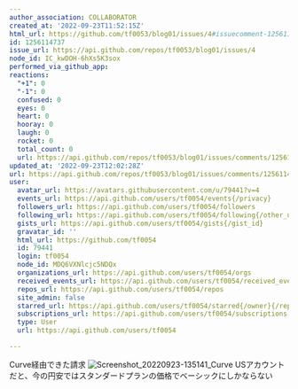 ```yaml
---
author_association: COLLABORATOR
created_at: '2022-09-23T11:52:15Z'
html_url: https://github.com/tf0053/blog01/issues/4#issuecomment-1256114737
id: 1256114737
issue_url: https://api.github.com/repos/tf0053/blog01/issues/4
node_id: IC_kwDOH-6hXs5K3sox
performed_via_github_app: 
reactions:
  "+1": 0
  "-1": 0
  confused: 0
  eyes: 0
  heart: 0
  hooray: 0
  laugh: 0
  rocket: 0
  total_count: 0
  url: https://api.github.com/repos/tf0053/blog01/issues/comments/1256114737/reactions
updated_at: '2022-09-23T12:02:28Z'
url: https://api.github.com/repos/tf0053/blog01/issues/comments/1256114737
user:
  avatar_url: https://avatars.githubusercontent.com/u/79441?v=4
  events_url: https://api.github.com/users/tf0054/events{/privacy}
  followers_url: https://api.github.com/users/tf0054/followers
  following_url: https://api.github.com/users/tf0054/following{/other_user}
  gists_url: https://api.github.com/users/tf0054/gists{/gist_id}
  gravatar_id: ''
  html_url: https://github.com/tf0054
  id: 79441
  login: tf0054
  node_id: MDQ6VXNlcjc5NDQx
  organizations_url: https://api.github.com/users/tf0054/orgs
  received_events_url: https://api.github.com/users/tf0054/received_events
  repos_url: https://api.github.com/users/tf0054/repos
  site_admin: false
  starred_url: https://api.github.com/users/tf0054/starred{/owner}{/repo}
  subscriptions_url: https://api.github.com/users/tf0054/subscriptions
  type: User
  url: https://api.github.com/users/tf0054

---
```

Curve経由できた請求
![Screenshot_20220923-135141_Curve](https://user-images.githubusercontent.com/79441/191954380-22d44414-45d1-4ae3-a997-f67511df84a4.jpg)
USアカウントだと、今の円安ではスタンダードプランの価格でベーシックにしかならない